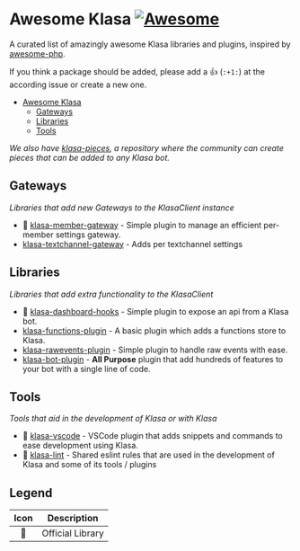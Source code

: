 # Awesome Klasa [![Awesome](https://cdn.rawgit.com/sindresorhus/awesome/d7305f38d29fed78fa85652e3a63e154dd8e8829/media/badge.svg)](https://github.com/sindresorhus/awesome)
A curated list of amazingly awesome Klasa libraries and plugins, inspired by [awesome-php](https://github.com/ziadoz/awesome-php).

If you think a package should be added, please add a :+1: (`:+1:`) at the according issue or create a new one.

- [Awesome Klasa](#awesome-klasa)
    - [Gateways](#gateways)
    - [Libraries](#libraries)
    - [Tools](#tools)
    
*We also have [klasa-pieces](https://github.com/dirigeants/klasa-pieces), a repository where the community can create pieces that can be added to any Klasa bot.*

## Gateways
*Libraries that add new Gateways to the KlasaClient instance*

* 🌠 [klasa-member-gateway](https://github.com/dirigeants/klasa-member-gateway) - Simple plugin to manage an efficient per-member settings gateway.
* [klasa-textchannel-gateway](https://github.com/1Conan/klasa-textchannel-gateway) - Adds per textchannel settings

## Libraries
*Libraries that add extra functionality to the KlasaClient*

* 🌠 [klasa-dashboard-hooks](https://github.com/dirigeants/klasa-dashboard-hooks) - Simple plugin to expose an api from a Klasa bot.
* [klasa-functions-plugin](https://github.com/QuantumPlugin/klasa-functions-plugin) - A basic plugin which adds a functions store to Klasa.
* [klasa-rawevents-plugin](https://github.com/QuantumPlugin/klasa-rawevents-plugin) - Simple plugin to handle raw events with ease.
* [klasa-bot-plugin](https://github.com/Skillz4Killz/klasa-bot-plugin) - **All Purpose** plugin that add hundreds of features to your bot with a single line of code.

## Tools
*Tools that aid in the development of Klasa or with Klasa*

* 🌠 [klasa-vscode](https://github.com/dirigeants/klasa-vscode) - VSCode plugin that adds snippets and commands to ease development using Klasa.
* 🌠 [klasa-lint](https://github.com/dirigeants/klasa-lint) - Shared eslint rules that are used in the development of Klasa and some of its tools / plugins

## Legend

| Icon | Description      |
| :--: | ---------------- |
| 🌠   | Official Library |
